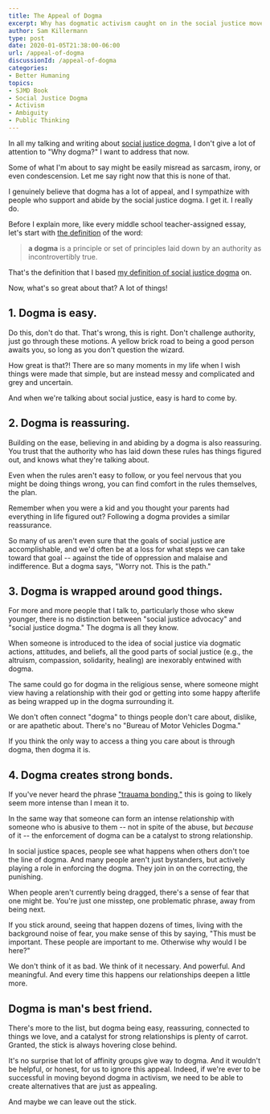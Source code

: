 ```yaml
---
title: The Appeal of Dogma
excerpt: Why has dogmatic activism caught on in the social justice movement? Why does any dogma?
author: Sam Killermann
type: post
date: 2020-01-05T21:38:00-06:00
url: /appeal-of-dogma
discussionId: /appeal-of-dogma
categories:
- Better Humaning
topics: 
- SJMD Book
- Social Justice Dogma
- Activism
- Ambiguity
- Public Thinking
---
```


In all my talking and writing about [social justice dogma](https://www.itspronouncedmetrosexual.com/tags/social-justice-dogma/), I don't give a lot of attention to "Why dogma?" I want to address that now.

Some of what I'm about to say might be easily misread as sarcasm, irony, or even condescension. Let me say right now that this is none of that.

I genuinely believe that dogma has a lot of appeal, and I sympathize with people who support and abide by the social justice dogma. I get it. I really do.

Before I explain more, like every middle school teacher-assigned essay, let's start with [the definition](https://www.lexico.com/en/definition/dogma) of the word:

> **a dogma** is a principle or set of principles laid down by an authority as incontrovertibly true.

That's the definition that I based [my definition of social justice dogma](https://www.itspronouncedmetrosexual.com/2017/12/introduction-social-justice-dogma/) on.

Now, what's so great about that? A lot of things!

## 1. Dogma is easy.

Do this, don't do that. That's wrong, this is right. Don't challenge authority, just go through these motions. A yellow brick road to being a good person awaits you, so long as you don't question the wizard.

How great is that?! There are so many moments in my life when I wish things were made that simple, but are instead messy and complicated and grey and uncertain.

And when we're talking about social justice, easy is hard to come by.

## 2. Dogma is reassuring.

Building on the ease, believing in and abiding by a dogma is also reassuring. You trust that the authority who has laid down these rules has things figured out, and knows what they're talking about.

Even when the rules aren't easy to follow, or you feel nervous that you might be doing things wrong, you can find comfort in the rules themselves, the plan.

Remember when you were a kid and you thought your parents had everything in life figured out? Following a dogma provides a similar reassurance.

So many of us aren't even sure that the goals of social justice are accomplishable, and we'd often be at a loss for what steps we can take toward that goal -- against the tide of oppression and malaise and indifference. But a dogma says, "Worry not. This is the path."

## 3. Dogma is wrapped around good things.

For more and more people that I talk to, particularly those who skew younger, there is no distinction between "social justice advocacy" and "social justice dogma." The dogma is all they know. 

When someone is introduced to the idea of social justice via dogmatic actions, attitudes, and beliefs, all the good parts of social justice (e.g., the altruism, compassion, solidarity, healing) are inexorably entwined with dogma. 

The same could go for dogma in the religious sense, where someone might view having a relationship with their god or getting into some happy afterlife as being wrapped up in the dogma surrounding it.

We don't often connect "dogma" to things people don't care about, dislike, or are apathetic about. There's no "Bureau of Motor Vehicles Dogma." 

If you think the only way to access a thing you care about is through dogma, then dogma it is.

## 4. Dogma creates strong bonds.

If you've never heard the phrase ["trauama bonding,"](https://en.wikipedia.org/wiki/Traumatic_bonding) this is going to likely seem more intense than I mean it to. 

In the same way that someone can form an intense relationship with someone who is abusive to them -- not in spite of the abuse, but _because_ of it -- the enforcement of dogma can be a catalyst to strong relationship.

In social justice spaces, people see what happens when others don't toe the line of dogma. And many people aren't just bystanders, but actively playing a role in enforcing the dogma. They join in on the correcting, the punishing. 

When people aren't currently being dragged, there's a sense of fear that one might be. You're just one misstep, one problematic phrase, away from being next.

If you stick around, seeing that happen dozens of times, living with the background noise of fear, you make sense of this by saying, "This must be important. These people are important to me. Otherwise why would I be here?" 

We don't think of it as bad. We think of it necessary. And powerful. And meaningful. And every time this happens our relationships deepen a little more.

## Dogma is man's best friend.

There's more to the list, but dogma being easy, reassuring, connected to things we love, and a catalyst for strong relationships is plenty of carrot. Granted, the stick is always hovering close behind.

It's no surprise that lot of affinity groups give way to dogma. And it wouldn't be helpful, or honest, for us to ignore this appeal. Indeed, if we're ever to be successful in moving beyond dogma in activism, we need to be able to create alternatives that are just as appealing.

And maybe we can leave out the stick.